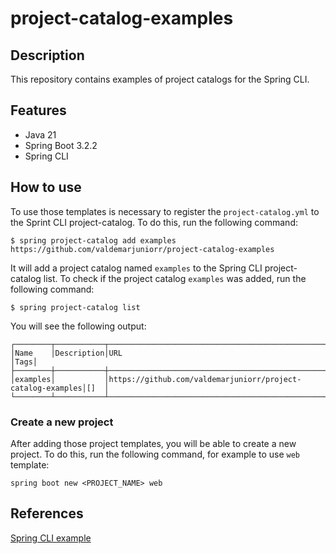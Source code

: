 # project-catalog-examples

## Description

This repository contains examples of project catalogs for the Spring CLI.

## Features

- Java 21
- Spring Boot 3.2.2
- Spring CLI

## How to use

To use those templates is necessary to register the `project-catalog.yml` to the Sprint CLI project-catalog.
To do this, run the following command:

```shell
$ spring project-catalog add examples https://github.com/valdemarjuniorr/project-catalog-examples
```
It will add a project catalog named `examples` to the Spring CLI project-catalog list. To check if the project catalog `examples` was added, run the following command:

```shell
$ spring project-catalog list
```
You will see the following output:

```
┌────────┬───────────┬───────────────────────────────────────────────────────────┬────┐
│Name    │Description│URL                                                        │Tags│
├────────┼───────────┼───────────────────────────────────────────────────────────┼────┤
│examples│           │https://github.com/valdemarjuniorr/project-catalog-examples│[]  │
└────────┴───────────┴───────────────────────────────────────────────────────────┴────┘
```

### Create a new project
After adding those project templates, you will be able to create a new project. To do this, run the following command, for example to use `web` template:

```shell
spring boot new <PROJECT_NAME> web
```

## References
[Spring CLI example](https://github.com/valdemarjuniorr/springboot3-examples/tree/main/spring-cli-example)
